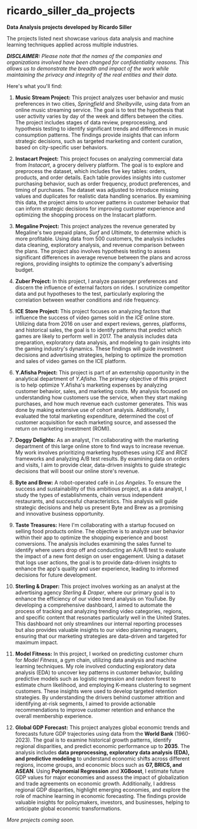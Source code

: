 # ricardo_siller_da_projects

**Data Analysis projects developed by Ricardo Siller**

The projects listed next showcase various data analysis and machine learning techniques applied across multiple industries. 

***DISCLAIMER:** Please note that the names of the companies and organizations involved have been changed for confidentiality reasons. This allows us to demonstrate the breadth and impact of the work while maintaining the privacy and integrity of the real entities and their data.*

Here's what you'll find:

1. **Music Stream Project:** This project analyzes user behavior and music preferences in two cities, *Springfield* and *Shelbyville*, using data from an online music streaming service. The goal is to test the hypothesis that user activity varies by day of the week and differs between the cities. The project includes stages of data review, preprocessing, and hypothesis testing to identify significant trends and differences in music consumption patterns. The findings provide insights that can inform strategic decisions, such as targeted marketing and content curation, based on city-specific user behaviors.

2. **Instacart Project:** This project focuses on analyzing commercial data from *Instacart*, a grocery delivery platform. The goal is to explore and preprocess the dataset, which includes five key tables: orders, products, and order details. Each table provides insights into customer purchasing behavior, such as order frequency, product preferences, and timing of purchases. The dataset was adjusted to introduce missing values and duplicates for realistic data handling scenarios. By examining this data, the project aims to uncover patterns in customer behavior that can inform strategic decisions for improving customer experience and optimizing the shopping process on the Instacart platform.

3. **Megaline Project:** This project analyzes the revenue generated by Megaline's two prepaid plans, *Surf* and *Ultimate*, to determine which is more profitable. Using data from 500 customers, the analysis includes data cleaning, exploratory analysis, and revenue comparison between the plans. The project also involves hypothesis testing to assess significant differences in average revenue between the plans and across regions, providing insights to optimize the company's advertising budget.

4. **Zuber Project:** In this project, I analyze passenger preferences and discern the influence of external factors on rides. I scrutinize competitor data and put hypotheses to the test, particularly exploring the correlation between weather conditions and ride frequency.

5. **ICE Store Project:** This project focuses on analyzing factors that influence the success of video games sold in the *ICE* online store. Utilizing data from 2016 on user and expert reviews, genres, platforms, and historical sales, the goal is to identify patterns that predict which games are likely to perform well in 2017. The analysis includes data preparation, exploratory data analysis, and modeling to gain insights into the gaming industry's dynamics. These findings will guide investment decisions and advertising strategies, helping to optimize the promotion and sales of video games on the ICE platform.

6. **Y.Afisha Project:** This project is part of an externship opportunity in the analytical department of *Y.Afisha*. The primary objective of this project is to help optimize Y.Afisha's marketing expenses by analyzing customer behavior, sales, and marketing costs. My analysis focused on understanding how customers use the service, when they start making purchases, and how much revenue each customer generates. This was done by making extensive use of cohort analysis. Additionally, I evaluated the total marketing expenditure, determined the cost of customer acquisition for each marketing source, and assessed the return on marketing investment (ROMI).

7. **Doggy Delights:** As an analyst, I'm collaborating with the marketing department of this large online store to find ways to increase revenue. My work involves prioritizing marketing hypotheses using *ICE* and *RICE* frameworks and analyzing A/B test results. By examining data on orders and visits, I aim to provide clear, data-driven insights to guide strategic decisions that will boost our online store's revenue.

8. **Byte and Brew:** A robot-operated café in *Los Angeles*. To ensure the success and sustainability of this ambitious project, as a data analyst, I study the types of establishments, chain versus independent restaurants, and successful characteristics. This analysis will guide strategic decisions and help us present Byte and Brew as a promising and innovative business opportunity.

9. **Taste Treasures:** Here I'm collaborating with a startup focused on selling food products online. The objective is to analyze user behavior within their app to optimize the shopping experience and boost conversions. The analysis includes examining the sales funnel to identify where users drop off and conducting an A/A/B test to evaluate the impact of a new font design on user engagement. Using a dataset that logs user actions, the goal is to provide data-driven insights to enhance the app's quality and user experience, leading to informed decisions for future development.

10. **Sterling & Draper:** This project involves working as an analyst at the advertising agency *Sterling & Draper*, where our primary goal is to enhance the efficiency of our video trend analysis on YouTube. By developing a comprehensive dashboard, I aimed to automate the process of tracking and analyzing trending video categories, regions, and specific content that resonates particularly well in the United States. This dashboard not only streamlines our internal reporting processes but also provides valuable insights to our video planning managers, ensuring that our marketing strategies are data-driven and targeted for maximum impact.

11. **Model Fitness:** In this project, I worked on predicting customer churn for *Model Fitness*, a gym chain, utilizing data analysis and machine learning techniques. My role involved conducting exploratory data analysis (EDA) to uncover key patterns in customer behavior, building predictive models such as logistic regression and random forest to estimate churn likelihood, and employing K-means clustering to segment customers. These insights were used to develop targeted retention strategies. By understanding the drivers behind customer attrition and identifying at-risk segments, I aimed to provide actionable recommendations to improve customer retention and enhance the overall membership experience.

12. **Global GDP Forecast:** This project analyzes global economic trends and forecasts future GDP trajectories using data from the **World Bank** (1960-2023). The goal is to examine historical growth patterns, identify regional disparities, and predict economic performance up to **2035**. The analysis includes **data preprocessing, exploratory data analysis (EDA), and predictive modeling** to understand economic shifts across different regions, income groups, and economic blocs such as **G7, BRICS, and ASEAN**. Using **Polynomial Regression** and **XGBoost**, I estimate future GDP values for major economies and assess the impact of globalization and trade agreements on economic growth. Additionally, I address regional GDP disparities, highlight emerging economies, and explore the role of machine learning in economic forecasting. The findings provide valuable insights for policymakers, investors, and businesses, helping to anticipate global economic transformations.

*More projects coming soon.*
